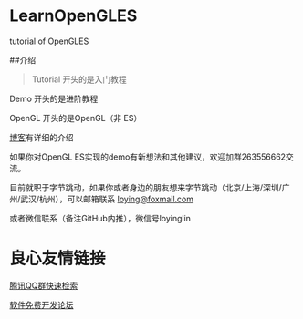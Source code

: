# LearnOpenGLES
tutorial of OpenGLES 

##介绍
>Tutorial 开头的是入门教程

Demo 开头的是进阶教程

OpenGL 开头的是OpenGL（非 ES）


[博客](http://www.jianshu.com/notebooks/2135411/latest)有详细的介绍


如果你对OpenGL ES实现的demo有新想法和其他建议，欢迎加群263556662交流。

目前就职于字节跳动，如果你或者身边的朋友想来字节跳动（北京/上海/深圳/广州/武汉/杭州），可以邮箱联系 loying@foxmail.com

或者微信联系（备注GitHub内推），微信号loyinglin

 # 良心友情链接

[腾讯QQ群快速检索](http://u.720life.cn/s/8cf73f7c)

[软件免费开发论坛](http://u.720life.cn/s/bbb01dc0)